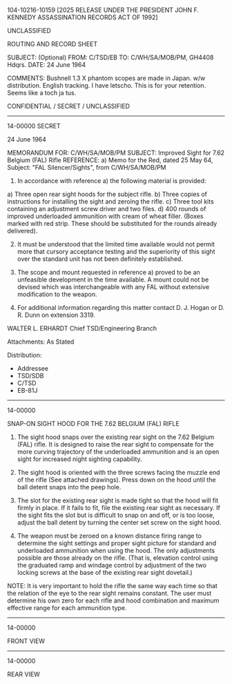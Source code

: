 104-10216-10159 [2025 RELEASE UNDER THE PRESIDENT JOHN F. KENNEDY ASSASSINATION RECORDS ACT OF 1992]

UNCLASSIFIED

ROUTING AND RECORD SHEET

SUBJECT: (Optional)
FROM: C/TSD/EB
TO: C/WH/SA/MOB/PM, GH4408 Hdqrs.
DATE: 24 June 1964

COMMENTS:
Bushnell 1.3 X phantom scopes are made in Japan.
w/w distribution.
English tracking.
I have letscho.
This is for your retention.
Seems like a toch ja tus.

CONFIDENTIAL / SECRET / UNCLASSIFIED

---

14-00000
SECRET

24 June 1964

MEMORANDUM FOR: C/WH/SA/MOB/PM
SUBJECT: Improved Sight for 7.62 Belgium (FAL) Rifle
REFERENCE: a) Memo for the Red, dated 25 May 64, Subject: "FAL Silencer/Sights", from C/WH/SA/MOB/PM

1. In accordance with reference a) the following material is provided:

a) Three open rear sight hoods for the subject rifle.
b) Three copies of instructions for installing the sight and zeroing the rifle.
c) Three tool kits containing an adjustment screw driver and two files.
d) 400 rounds of improved underloaded ammunition with cream of wheat filler. (Boxes marked with red strip. These should be substituted for the rounds already delivered).

2. It must be understood that the limited time available would not permit more that cursory acceptance testing and the superiority of this sight over the standard unit has not been definitely established.

3. The scope and mount requested in reference a) proved to be an unfeasible development in the time available. A mount could not be devised which was interchangeable with any FAL without extensive modification to the weapon.

4. For additional information regarding this matter contact D. J. Hogan or D. R. Dunn on extension 3319.

WALTER L. ERHARDT
Chief
TSD/Engineering Branch

Attachments: As Stated

Distribution:
- Addressee
- TSD/SDB
- C/TSD
- EB-81J

---

14-00000

SNAP-ON SIGHT HOOD FOR THE 7.62 BELGIUM (FAL) RIFLE

1. The sight hood snaps over the existing rear sight on the 7.62 Belgium (FAL) rifle. It is designed to raise the rear sight to compensate for the more curving trajectory of the underloaded ammunition and is an open sight for increased night sighting capability.

2. The sight hood is oriented with the three screws facing the muzzle end of the rifle (See attached drawings). Press down on the hood until the ball detent snaps into the peep hole.

3. The slot for the existing rear sight is made tight so that the hood will fit firmly in place. If it fails to fit, file the existing rear sight as necessary. If the sight fits the slot but is difficult to snap on and off, or is too loose, adjust the ball detent by turning the center set screw on the sight hood.

4. The weapon must be zeroed on a known distance firing range to determine the sight settings and proper sight picture for standard and underloaded ammunition when using the hood. The only adjustments possible are those already on the rifle. (That is, elevation control using the graduated ramp and windage control by adjustment of the two locking screws at the base of the existing rear sight dovetail.)

NOTE: It is very important to hold the rifle the same way each time so that the relation of the eye to the rear sight remains constant. The user must determine his own zero for each rifle and hood combination and maximum effective range for each ammunition type.

---

14-00000

FRONT VIEW

---

14-00000

REAR VIEW
